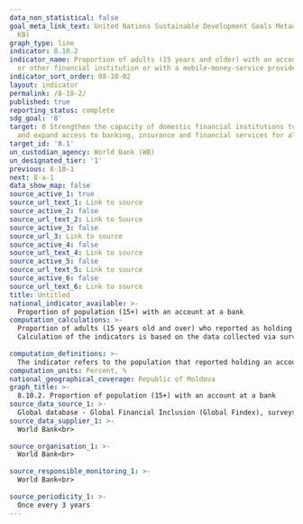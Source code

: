 ```yaml
---
data_non_statistical: false
goal_meta_link_text: United Nations Sustainable Development Goals Metadata (PDF 210
  KB)
graph_type: line
indicator: 8.10.2
indicator_name: Proportion of adults (15 years and older) with an account at a bank
  or other financial institution or with a mobile-money-service provider
indicator_sort_order: 08-10-02
layout: indicator
permalink: /8-10-2/
published: true
reporting_status: complete
sdg_goal: '8'
target: 0 Strengthen the capacity of domestic financial institutions to encourage
  and expand access to banking, insurance and financial services for all
target_id: '8.1'
un_custodian_agency: World Bank (WB)
un_designated_tier: '1'
previous: 8-10-1
next: 8-a-1
data_show_map: false
source_active_1: true
source_url_text_1: Link to source
source_active_2: false
source_url_text_2: Link to Source
source_active_3: false
source_url_3: Link to source
source_active_4: false
source_url_text_4: Link to source
source_active_5: false
source_url_text_5: Link to source
source_active_6: false
source_url_text_6: Link to source
title: Untitled
national_indicator_available: >-
  Proportion of population (15+) with an account at a bank
computation_calculations: >-
  Proportion of adults (15 years old and over) who reported as holding an account  (on their own name or together with somebody else) at a bank or another type of financial institution, or using personally a mobile money service over the last 12 months. <br> 
  Calculation of the indicators is based on the data collected via surveys at individual level in every country based on representative samples by Gallup Inc., once per 3 years. The indicator is a component part of [the World Bank’s Global Findex database](https://globalfindex.worldbank.org/).<br> 
  
computation_definitions: >-
  The indicator refers to the population that reported holding an account at a bank or other type of financial institution, such as credit union, microfinancing institution, cooperative or has a personal debit card. Besides, it includes the respondents who report receiving salaries, government transfers or other payments for agricultural products to an account of the financial institution over the last 12 months; payments of invoices for utilities or school enrolment taxes from an account from a financial institution over the last 12 months; or receiving salaries or governmental transfers on a card over the last 12 months. The accounts of mobile money include the respondents who report personally, using the GSM Association (GSMA) Mobile Money for Unbanked services (MMU) over the last 12 months to pay for invoices or to send and receive money. Additionally, it also includes respondents reporting receiving salaries, governmental transfers or payments for agricultural products through a mobile telephone over the last 12 months.
computation_units: Percent, %
national_geographical_coverage: Republic of Moldova
graph_title: >-
  8.10.2. Proportion of population (15+) with an account at a bank  
source_data_source_1: >-
  Global database - Global Financial Inclusion (Global Findex), surveys by Gallup Inc. (as part of its Gallup World Poll) 
source_data_supplier_1: >-
  World Bank<br> 
  
source_organisation_1: >-
  World Bank<br> 
  
source_responsible_monitoring_1: >-
  World Bank<br> 
  
source_periodicity_1: >-
  Once every 3 years
---
```

